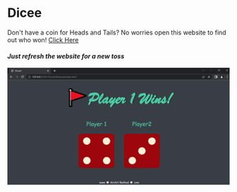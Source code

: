 # Dicee
Don't have a coin for Heads and Tails? No worries open this website to find out who won!
<a href="https://archit1706.github.io/Dicee/" target="_blank">Click Here</a>
*<h4>Just refresh the website for a new toss</h4>*
<img src="sample.png" alt="dicee-sample-image">
